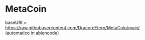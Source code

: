 # MetaCoin
baseURI = https://raw.githubusercontent.com/DracoreEtern/MetaCoin/main/ (automatico in abiencode)  
